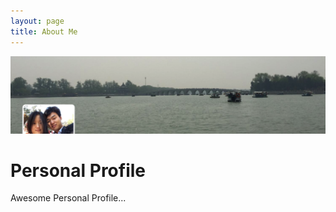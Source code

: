 ```yaml
---
layout: page
title: About Me
---
```


<div>
  <img src="/assets/images/about_bg.png" alt="许乾隆"/>
</div>

# Personal Profile

Awesome Personal Profile...
